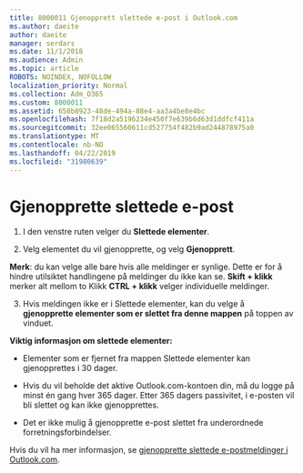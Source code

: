```yaml
---
title: 8000011 Gjenopprett slettede e-post i Outlook.com
ms.author: daeite
author: daeite
manager: serdars
ms.date: 11/1/2018
ms.audience: Admin
ms.topic: article
ROBOTS: NOINDEX, NOFOLLOW
localization_priority: Normal
ms.collection: Adm_O365
ms.custom: 8000011
ms.assetid: 650b8923-48de-494a-88e4-aa3a4be8e4bc
ms.openlocfilehash: 7f18d2a5196234e450f7e639b6d63d1ddfcf411a
ms.sourcegitcommit: 32ee065560611cd527754f482b9ad244878975a0
ms.translationtype: MT
ms.contentlocale: nb-NO
ms.lasthandoff: 04/22/2019
ms.locfileid: "31980639"
---
```

# <a name="recover-deleted-email"></a>Gjenopprette slettede e-post

1. I den venstre ruten velger du **Slettede elementer**. 
    
2. Velg elementet du vil gjenopprette, og velg **Gjenopprett**. 
  
 **Merk**: du kan velge alle bare hvis alle meldinger er synlige. Dette er for å hindre utilsiktet handlingene på meldinger du ikke kan se. **Skift + klikk** merker alt mellom to Klikk **CTRL + klikk** velger individuelle meldinger. 
    
3. Hvis meldingen ikke er i Slettede elementer, kan du velge å **gjenopprette elementer som er slettet fra denne mappen** på toppen av vinduet. 
    
 **Viktig informasjon om slettede elementer:**
  
- Elementer som er fjernet fra mappen Slettede elementer kan gjenopprettes i 30 dager.
    
- Hvis du vil beholde det aktive Outlook.com-kontoen din, må du logge på minst én gang hver 365 dager. Etter 365 dagers passivitet, i e-posten vil bli slettet og kan ikke gjenopprettes.
    
- Det er ikke mulig å gjenopprette e-post slettet fra underordnede forretningsforbindelser.
    
Hvis du vil ha mer informasjon, se [gjenopprette slettede e-postmeldinger i Outlook.com](https://go.microsoft.com/fwlink/p/?linkid=873117).
  


